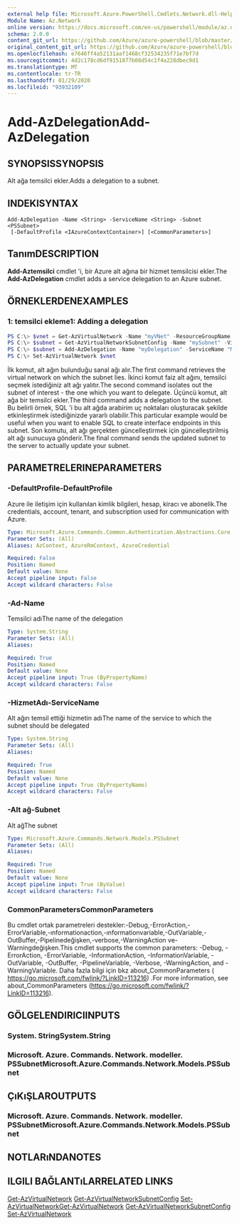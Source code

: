 ```yaml
---
external help file: Microsoft.Azure.PowerShell.Cmdlets.Network.dll-Help.xml
Module Name: Az.Network
online version: https://docs.microsoft.com/en-us/powershell/module/az.network/add-azdelegation
schema: 2.0.0
content_git_url: https://github.com/Azure/azure-powershell/blob/master/src/Network/Network/help/Add-AzDelegation.md
original_content_git_url: https://github.com/Azure/azure-powershell/blob/master/src/Network/Network/help/Add-AzDelegation.md
ms.openlocfilehash: e7646ff4a52131aaf1468cf32534235f71e7bf7d
ms.sourcegitcommit: 4d2c178cd6df9151877b08d54c1f4a228dbec9d1
ms.translationtype: MT
ms.contentlocale: tr-TR
ms.lasthandoff: 01/29/2020
ms.locfileid: "93932109"
---
```

# <span data-ttu-id="4c39c-101">Add-AzDelegation</span><span class="sxs-lookup"><span data-stu-id="4c39c-101">Add-AzDelegation</span></span>

## <span data-ttu-id="4c39c-102">SYNOPSIS</span><span class="sxs-lookup"><span data-stu-id="4c39c-102">SYNOPSIS</span></span>
<span data-ttu-id="4c39c-103">Alt ağa temsilci ekler.</span><span class="sxs-lookup"><span data-stu-id="4c39c-103">Adds a delegation to a subnet.</span></span>

## <span data-ttu-id="4c39c-104">INDEKI</span><span class="sxs-lookup"><span data-stu-id="4c39c-104">SYNTAX</span></span>

```
Add-AzDelegation -Name <String> -ServiceName <String> -Subnet <PSSubnet>
 [-DefaultProfile <IAzureContextContainer>] [<CommonParameters>]
```

## <span data-ttu-id="4c39c-105">Tanım</span><span class="sxs-lookup"><span data-stu-id="4c39c-105">DESCRIPTION</span></span>
<span data-ttu-id="4c39c-106">**Add-Aztemsilci** cmdlet 'i, bir Azure alt ağına bir hizmet temsilcisi ekler.</span><span class="sxs-lookup"><span data-stu-id="4c39c-106">The **Add-AzDelegation** cmdlet adds a service delegation to an Azure subnet.</span></span>

## <span data-ttu-id="4c39c-107">ÖRNEKLERDEN</span><span class="sxs-lookup"><span data-stu-id="4c39c-107">EXAMPLES</span></span>

### <span data-ttu-id="4c39c-108">1: temsilci ekleme</span><span class="sxs-lookup"><span data-stu-id="4c39c-108">1: Adding a delegation</span></span>
```powershell
PS C:\> $vnet = Get-AzVirtualNetwork -Name "myVNet" -ResourceGroupName "myResourceGroup"
PS C:\> $subnet = Get-AzVirtualNetworkSubnetConfig -Name "mySubnet" -VirtualNetwork $vnet
PS C:\> $subnet = Add-AzDelegation -Name "myDelegation" -ServiceName "Microsoft.Sql/servers" -Subnet $subnet
PS C:\> Set-AzVirtualNetwork $vnet
```

<span data-ttu-id="4c39c-109">İlk komut, alt ağın bulunduğu sanal ağı alır.</span><span class="sxs-lookup"><span data-stu-id="4c39c-109">The first command retrieves the virtual network on which the subnet lies.</span></span> <span data-ttu-id="4c39c-110">İkinci komut faiz alt ağını, temsilci seçmek istediğiniz alt ağı yalıtır.</span><span class="sxs-lookup"><span data-stu-id="4c39c-110">The second command isolates out the subnet of interest - the one which you want to delegate.</span></span> <span data-ttu-id="4c39c-111">Üçüncü komut, alt ağa bir temsilci ekler.</span><span class="sxs-lookup"><span data-stu-id="4c39c-111">The third command adds a delegation to the subnet.</span></span> <span data-ttu-id="4c39c-112">Bu belirli örnek, SQL 'i bu alt ağda arabirim uç noktaları oluşturacak şekilde etkinleştirmek istediğinizde yararlı olabilir.</span><span class="sxs-lookup"><span data-stu-id="4c39c-112">This particular example would be useful when you want to enable SQL to create interface endpoints in this subnet.</span></span> <span data-ttu-id="4c39c-113">Son komutu, alt ağı gerçekten güncelleştirmek için güncelleştirilmiş alt ağı sunucuya gönderir.</span><span class="sxs-lookup"><span data-stu-id="4c39c-113">The final command sends the updated subnet to the server to actually update your subnet.</span></span>

## <span data-ttu-id="4c39c-114">PARAMETRELERINE</span><span class="sxs-lookup"><span data-stu-id="4c39c-114">PARAMETERS</span></span>

### <span data-ttu-id="4c39c-115">-DefaultProfile</span><span class="sxs-lookup"><span data-stu-id="4c39c-115">-DefaultProfile</span></span>
<span data-ttu-id="4c39c-116">Azure ile iletişim için kullanılan kimlik bilgileri, hesap, kiracı ve abonelik.</span><span class="sxs-lookup"><span data-stu-id="4c39c-116">The credentials, account, tenant, and subscription used for communication with Azure.</span></span>

```yaml
Type: Microsoft.Azure.Commands.Common.Authentication.Abstractions.Core.IAzureContextContainer
Parameter Sets: (All)
Aliases: AzContext, AzureRmContext, AzureCredential

Required: False
Position: Named
Default value: None
Accept pipeline input: False
Accept wildcard characters: False
```

### <span data-ttu-id="4c39c-117">-Ad</span><span class="sxs-lookup"><span data-stu-id="4c39c-117">-Name</span></span>
<span data-ttu-id="4c39c-118">Temsilci adı</span><span class="sxs-lookup"><span data-stu-id="4c39c-118">The name of the delegation</span></span>

```yaml
Type: System.String
Parameter Sets: (All)
Aliases:

Required: True
Position: Named
Default value: None
Accept pipeline input: True (ByPropertyName)
Accept wildcard characters: False
```

### <span data-ttu-id="4c39c-119">-HizmetAdı</span><span class="sxs-lookup"><span data-stu-id="4c39c-119">-ServiceName</span></span>
<span data-ttu-id="4c39c-120">Alt ağın temsil ettiği hizmetin adı</span><span class="sxs-lookup"><span data-stu-id="4c39c-120">The name of the service to which the subnet should be delegated</span></span>

```yaml
Type: System.String
Parameter Sets: (All)
Aliases:

Required: True
Position: Named
Default value: None
Accept pipeline input: True (ByPropertyName)
Accept wildcard characters: False
```

### <span data-ttu-id="4c39c-121">-Alt ağ</span><span class="sxs-lookup"><span data-stu-id="4c39c-121">-Subnet</span></span>
<span data-ttu-id="4c39c-122">Alt ağ</span><span class="sxs-lookup"><span data-stu-id="4c39c-122">The subnet</span></span>

```yaml
Type: Microsoft.Azure.Commands.Network.Models.PSSubnet
Parameter Sets: (All)
Aliases:

Required: True
Position: Named
Default value: None
Accept pipeline input: True (ByValue)
Accept wildcard characters: False
```

### <span data-ttu-id="4c39c-123">CommonParameters</span><span class="sxs-lookup"><span data-stu-id="4c39c-123">CommonParameters</span></span>
<span data-ttu-id="4c39c-124">Bu cmdlet ortak parametreleri destekler:-Debug,-ErrorAction,-ErrorVariable,-ınformationaction,-ınformationvariable,-OutVariable,-OutBuffer,-Pipelinedeğişken,-verbose,-WarningAction ve-Warningdeğişken.</span><span class="sxs-lookup"><span data-stu-id="4c39c-124">This cmdlet supports the common parameters: -Debug, -ErrorAction, -ErrorVariable, -InformationAction, -InformationVariable, -OutVariable, -OutBuffer, -PipelineVariable, -Verbose, -WarningAction, and -WarningVariable.</span></span> <span data-ttu-id="4c39c-125">Daha fazla bilgi için bkz about_CommonParameters ( https://go.microsoft.com/fwlink/?LinkID=113216) .</span><span class="sxs-lookup"><span data-stu-id="4c39c-125">For more information, see about_CommonParameters (https://go.microsoft.com/fwlink/?LinkID=113216).</span></span>

## <span data-ttu-id="4c39c-126">GÖLGELENDIRICI</span><span class="sxs-lookup"><span data-stu-id="4c39c-126">INPUTS</span></span>

### <span data-ttu-id="4c39c-127">System. String</span><span class="sxs-lookup"><span data-stu-id="4c39c-127">System.String</span></span>

### <span data-ttu-id="4c39c-128">Microsoft. Azure. Commands. Network. modeller. PSSubnet</span><span class="sxs-lookup"><span data-stu-id="4c39c-128">Microsoft.Azure.Commands.Network.Models.PSSubnet</span></span>

## <span data-ttu-id="4c39c-129">ÇıKıŞLAR</span><span class="sxs-lookup"><span data-stu-id="4c39c-129">OUTPUTS</span></span>

### <span data-ttu-id="4c39c-130">Microsoft. Azure. Commands. Network. modeller. PSSubnet</span><span class="sxs-lookup"><span data-stu-id="4c39c-130">Microsoft.Azure.Commands.Network.Models.PSSubnet</span></span>

## <span data-ttu-id="4c39c-131">NOTLARıNDA</span><span class="sxs-lookup"><span data-stu-id="4c39c-131">NOTES</span></span>

## <span data-ttu-id="4c39c-132">ILGILI BAĞLANTıLAR</span><span class="sxs-lookup"><span data-stu-id="4c39c-132">RELATED LINKS</span></span>

<span data-ttu-id="4c39c-133">[Get-AzVirtualNetwork](./Get-AzVirtualNetwork.md) 
 [Get-AzVirtualNetworkSubnetConfig](./Get-AzVirtualNetworkSubnetConfig.md) 
 [Set-AzVirtualNetwork](./Set-AzVirtualNetwork.md)</span><span class="sxs-lookup"><span data-stu-id="4c39c-133">[Get-AzVirtualNetwork](./Get-AzVirtualNetwork.md)
[Get-AzVirtualNetworkSubnetConfig](./Get-AzVirtualNetworkSubnetConfig.md)
[Set-AzVirtualNetwork](./Set-AzVirtualNetwork.md)</span></span>